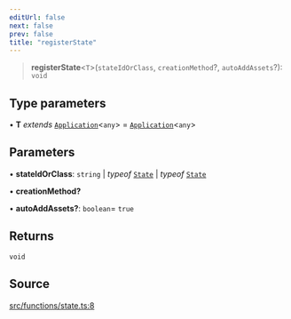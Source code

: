 ```yaml
---
editUrl: false
next: false
prev: false
title: "registerState"
---
```


> **registerState**\<`T`\>(`stateIdOrClass`, `creationMethod`?, `autoAddAssets`?): `void`

## Type parameters

• **T** *extends* [`Application`](/api/classes/application/)\<`any`\> = [`Application`](/api/classes/application/)\<`any`\>

## Parameters

• **stateIdOrClass**: `string` \| *typeof* [`State`](/api/classes/state/) \| *typeof* [`State`](/api/classes/state/)

• **creationMethod?**

• **autoAddAssets?**: `boolean`= `true`

## Returns

`void`

## Source

[src/functions/state.ts:8](https://github.com/relishinc/dill-pixel/blob/c79d8e8552aaa0f13a29535c819ae67d025b4669/src/functions/state.ts#L8)
